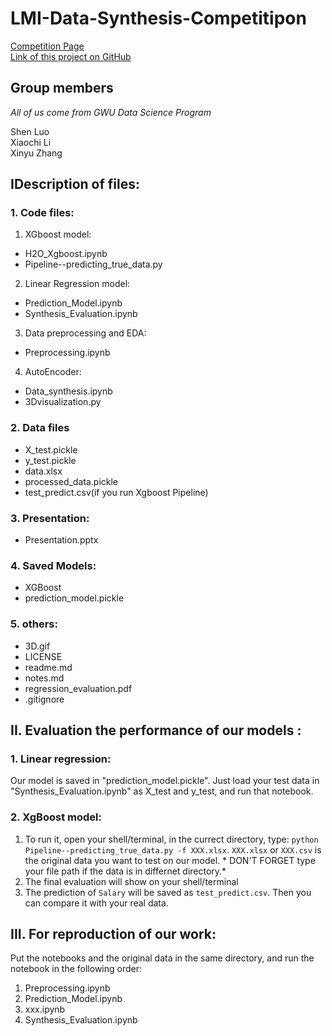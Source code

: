 # LMI-Data-Synthesis-Competitipon
[Competition Page](https://www.ncsi.com/event/dcdatacon/hackathon/)  
[Link of this project on GitHub](https://github.com/XC-Li/LMI-Data-Synthesis-Competition)  
## Group members
*All of us come from GWU Data Science Program*  

Shen Luo  
Xiaochi Li  
Xinyu Zhang  


## IDescription of files:

### 1. Code files: 
1. XGboost model:
* H2O_Xgboost.ipynb
* Pipeline--predicting_true_data.py

2. Linear Regression model:
* Prediction_Model.ipynb
* Synthesis_Evaluation.ipynb

3. Data preprocessing and EDA:
* Preprocessing.ipynb

4. AutoEncoder:
* Data_synthesis.ipynb
* 3Dvisualization.py

### 2. Data files
* X_test.pickle
* y_test.pickle
* data.xlsx
* processed_data.pickle
* test_predict.csv(if you run Xgboost Pipeline)

### 3. Presentation:
* Presentation.pptx

### 4. Saved Models:
* XGBoost
* prediction_model.pickle

### 5. others:
* 3D.gif
* LICENSE
* readme.md
* notes.md
* regression_evaluation.pdf
* .gitignore



## II. Evaluation the performance of our models : 
### 1. Linear regression:

Our model is saved in "prediction_model.pickle". Just load your test data in "Synthesis_Evaluation.ipynb" as X_test and y_test, and run that notebook.

### 2. XgBoost model:
  1. To run it, open your shell/terminal, in the currect directory, type: `python Pipeline--predicting_true_data.py -f XXX.xlsx`. `XXX.xlsx` or `XXX.csv` is the original data you want to test on our model. 
    * DON'T FORGET type your file path if the data is in differnet directory.* 
  2. The final evaluation will show on your shell/terminal
  3. The prediction of `Salary` will be saved as `test_predict.csv`. Then you can compare it with your real data. 

 
## III. For reproduction of our work:  
Put the notebooks and the original data in the same directory, and run the notebook in the following order:
  1. Preprocessing.ipynb
  2. Prediction_Model.ipynb
  3. xxx.ipynb
  4. Synthesis_Evaluation.ipynb
 
